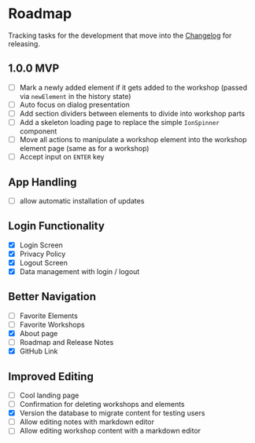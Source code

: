 # Roadmap

Tracking tasks for the development that move into the [Changelog](./CHANGELOG.md) for releasing.

## 1.0.0 MVP

- [ ] Mark a newly added element if it gets added to the workshop (passed via `newElement` in the history state)
- [ ] Auto focus on dialog presentation
- [ ] Add section dividers between elements to divide into workshop parts
- [ ] Add a skeleton loading page to replace the simple `IonSpinner` component
- [ ] Move all actions to manipulate a workshop element into the workshop element page (same as for a workshop)
- [ ] Accept input on `ENTER` key

## App Handling

- [ ] allow automatic installation of updates

## Login Functionality

- [x] Login Screen
- [x] Privacy Policy
- [x] Logout Screen
- [x] Data management with login / logout

## Better Navigation

- [ ] Favorite Elements
- [ ] Favorite Workshops
- [x] About page
- [ ] Roadmap and Release Notes
- [x] GitHub Link

## Improved Editing

- [ ] Cool landing page
- [ ] Confirmation for deleting workshops and elements
- [x] Version the database to migrate content for testing users
- [ ] Allow editing notes with markdown editor
- [ ] Allow editing workshop content with a markdown editor
